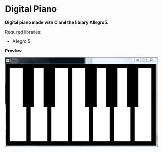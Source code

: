 # Digital Piano
**Digital piano made with C and the library Allegro5.**

Required libraries:
- Allegro 5

**Preview**

![DigitalPiano](resources/preview.png)
